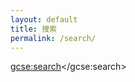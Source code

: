 ```yaml
---
layout: default
title: 搜索
permalink: /search/
---
```



<script>
            (function() {
              var cx = '002598292490754315460:zj8g_xont2y';
              var gcse = document.createElement('script');
              gcse.type = 'text/javascript';
              gcse.async = true;
              gcse.src = 'https://cse.google.com/cse.js?cx=' + cx;
              var s = document.getElementsByTagName('script')[0];
              s.parentNode.insertBefore(gcse, s);
            })();
</script>
<gcse:search></gcse:search>